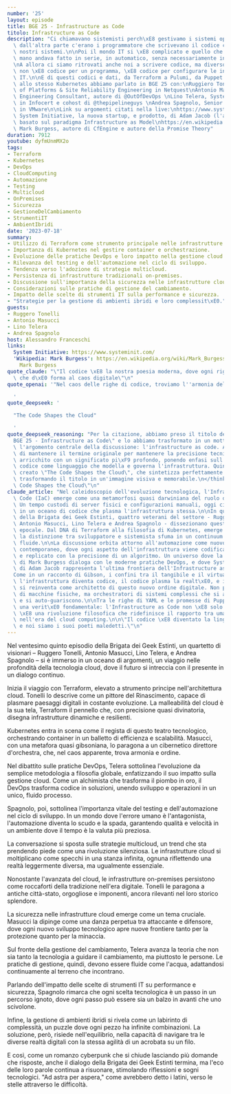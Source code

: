 ```yaml
---
number: '25'
layout: episode
title: BGE 25 - Infrastructure as Code
titolo: Infrastructure as Code
description: "Ci chiamavano sistemisti perch\xE8 gestivamo i sistemi operativi, e\
  \ dall'altra parte c'erano i programmatore che scrivevano il codice che andava sui\
  \ nostri sistemi.\n\nPoi il mondo IT si \xE8 complicato e quello che si faceva a\
  \ mano andava fatto in serie, in automatico, senza necessariamente intervento umano.\n\
  \nA allora ci siamo ritrovati anche noi a scrivere codice, ma diverso dal solito:\
  \ non \xE8 codice per un programma, \xE8 codice per configurare le infrastrutture\
  \ IT.\n\nE di questi codici e dati, da Terraform a Pulumi, da Puppet ad Ansible,\
  \ allo stesso Kubernetes abbiamo parlato in BGE 25 con:\nRuggiero Tonelli, Head\
  \ of Platforms & Site Reliability Engineering in Netquest\nAntonio Masucci, Software\
  \ Engineering Consultant, autore di @OutOfDevOps \nLino Telera, System Architect\
  \ in Infocert e cohost di @thepipelineguys \nAndrea Spagnolo, Senior Field Engineer\
  \ in VMware\n\nLink su argomenti citati nella live:\nhttps://www.systeminit.com/\
  \ System Initiative, la nuova startup, e prodotto, di Adam Jacob (l'autore di Chef),\
  \ basato sul paradigma Infrastructure as Model\nhttps://en.wikipedia.org/wiki/Mark_Burgess_(computer_scientist)\
  \ Mark Burgess, autore di CfEngine e autore della Promise Theory"
duration: 7912
youtube: dyfmUnmMX2o
tags:
- Terraform
- Kubernetes
- DevOps
- CloudComputing
- Automazione
- Testing
- Multicloud
- OnPremises
- Sicurezza
- GestioneDelCambiamento
- StrumentiIT
- AmbientIbridi
date: '2023-07-18'
summary:
- Utilizzo di Terraform come strumento principale nelle infrastrutture cloud.
- Importanza di Kubernetes nel gestire container e orchestrazione.
- Evoluzione delle pratiche DevOps e loro impatto nella gestione cloud.
- Rilevanza del testing e dell'automazione nel ciclo di sviluppo.
- Tendenza verso l'adozione di strategie multicloud.
- Persistenza di infrastrutture tradizionali on-premises.
- Discussione sull'importanza della sicurezza nelle infrastrutture cloud.
- Considerazioni sulle pratiche di gestione del cambiamento.
- Impatto delle scelte di strumenti IT sulla performance e sicurezza.
- "Strategie per la gestione di ambienti ibridi e loro complessit\xE0."
guests:
- Ruggero Tonelli
- Antonio Masucci
- Lino Telera
- Andrea Spagnolo
host: Alessandro Franceschi
links:
  System Initiative: https://www.systeminit.com/
  'Wikipedia: Mark Burgess': https://en.wikipedia.org/wiki/Mark_Burgess_(computer_scientist)
    Mark Burgess
quote_claude: "\"Il codice \xE8 la nostra poesia moderna, dove ogni riga \xE8 un verso\
  \ che d\xE0 forma al caos digitale\"\n"
quote_openai: '"Nel caos delle righe di codice, troviamo l''armonia dell''automazione."

  '
quote_deepseek: '

  "The Code Shapes the Cloud"

  '
quote_deepseek_reasoning: "Per la citazione, abbiamo preso il titolo del video: \"\
  BGE 25 - Infrastructure as Code\" e lo abbiamo trasformato in un motto che riflette\
  \ l'argomento centrale della discussione: l'infrastructure as code. Abbiamo deciso\
  \ di mantenere il termine originale per mantenere la precisione tecnica, ma loabbiamo\
  \ arricchito con un significato pi\xF9 profondo, ponendo enfasi sull'essenza del\
  \ codice come linguaggio che modella e governa l'infrastruttura. Quindi abbiamo\
  \ creato \"The Code Shapes the Cloud\", che sintetizza perfettamente il concetto,\
  \ trasformando il titolo in un'immagine visiva e memorabile.\n</think>\n\n\"The\
  \ Code Shapes the Cloud\"\n"
claude_article: "Nel caleidoscopio dell'evoluzione tecnologica, l'Infrastructure as\
  \ Code (IaC) emerge come una metamorfosi quasi darwiniana del ruolo del sistemista.\
  \ Un tempo custodi di server fisici e configurazioni manuali, oggi ci troviamo immersi\
  \ in un oceano di codice che plasma l'infrastruttura stessa.\n\nIn questo episodio\
  \ della Brigata dei Geek Estinti, quattro veterani del settore - Ruggiero Tonelli,\
  \ Antonio Masucci, Lino Telera e Andrea Spagnolo - dissezionano questa trasformazione\
  \ epocale. Dal DNA di Terraform alla filosofia di Kubernetes, emerge un quadro dove\
  \ la distinzione tra sviluppatore e sistemista sfuma in un continuum di competenze\
  \ fluide.\n\nLa discussione orbita attorno all'automazione come nuovo mantra dell'IT\
  \ contemporaneo, dove ogni aspetto dell'infrastruttura viene codificato, versionato\
  \ e replicato con la precisione di un algoritmo. Un universo dove la Promise Theory\
  \ di Mark Burgess dialoga con le moderne pratiche DevOps, e dove System Initiative\
  \ di Adam Jacob rappresenta l'ultima frontiera dell'Infrastructure as Model.\n\n\
  Come in un racconto di Gibson, i confini tra il tangibile e il virtuale si dissolvono:\
  \ l'infrastruttura diventa codice, il codice plasma la realt\xE0, e il sistemista\
  \ si reinventa come architetto di questo nuovo ordine digitale. Non pi\xF9 guardiani\
  \ di macchine fisiche, ma orchestratori di sistemi complessi che si auto-configurano\
  \ e si auto-guariscono.\n\nTra le righe di YAML e le promesse di Puppet, emerge\
  \ una verit\xE0 fondamentale: l'Infrastructure as Code non \xE8 solo una metodologia,\
  \ \xE8 una rivoluzione filosofica che ridefinisce il rapporto tra umano e macchina\
  \ nell'era del cloud computing.\n\n\"Il codice \xE8 diventato la lingua franca dell'infrastruttura,\
  \ e noi siamo i suoi poeti maledetti.\"\n"
---
```

Nel ventesimo quinto episodio della Brigata dei Geek Estinti, un quartetto di visionari – Ruggero Tonelli, Antonio Masucci, Lino Telera, e Andrea Spagnolo – si è immerso in un oceano di argomenti, un viaggio nelle profondità della tecnologia cloud, dove il futuro si intreccia con il presente in un dialogo continuo.

Inizia il viaggio con Terraform, elevato a strumento principe nell'architettura cloud. Tonelli lo descrive come un pittore del Rinascimento, capace di plasmare paesaggi digitali in costante evoluzione. La malleabilità del cloud è la sua tela, Terraform il pennello che, con precisione quasi divinatoria, disegna infrastrutture dinamiche e resilienti.

Kubernetes entra in scena come il regista di questo teatro tecnologico, orchestrando container in un balletto di efficienza e scalabilità. Masucci, con una metafora quasi gibsoniana, lo paragona a un cibernetico direttore d'orchestra, che, nel caos apparente, trova armonia e ordine.

Nel dibattito sulle pratiche DevOps, Telera sottolinea l'evoluzione da semplice metodologia a filosofia globale, enfatizzando il suo impatto sulla gestione cloud. Come un alchimista che trasforma il piombo in oro, il DevOps trasforma codice in soluzioni, unendo sviluppo e operazioni in un unico, fluido processo.

Spagnolo, poi, sottolinea l'importanza vitale del testing e dell'automazione nel ciclo di sviluppo. In un mondo dove l'errore umano è l'antagonista, l'automazione diventa lo scudo e la spada, garantendo qualità e velocità in un ambiente dove il tempo è la valuta più preziosa.

La conversazione si sposta sulle strategie multicloud, un trend che sta prendendo piede come una rivoluzione silenziosa. Le infrastrutture cloud si moltiplicano come specchi in una stanza infinita, ognuna riflettendo una realtà leggermente diversa, ma ugualmente essenziale.

Nonostante l'avanzata del cloud, le infrastrutture on-premises persistono come roccaforti della tradizione nell'era digitale. Tonelli le paragona a antiche città-stato, orgogliose e imponenti, ancora rilevanti nel loro storico splendore.

La sicurezza nelle infrastrutture cloud emerge come un tema cruciale. Masucci la dipinge come una danza perpetua tra attaccante e difensore, dove ogni nuovo sviluppo tecnologico apre nuove frontiere tanto per la protezione quanto per la minaccia.

Sul fronte della gestione del cambiamento, Telera avanza la teoria che non sia tanto la tecnologia a guidare il cambiamento, ma piuttosto le persone. Le pratiche di gestione, quindi, devono essere fluide come l'acqua, adattandosi continuamente al terreno che incontrano.

Parlando dell'impatto delle scelte di strumenti IT su performance e sicurezza, Spagnolo rimarca che ogni scelta tecnologica è un passo in un percorso ignoto, dove ogni passo può essere sia un balzo in avanti che uno scivolone.

Infine, la gestione di ambienti ibridi si rivela come un labirinto di complessità, un puzzle dove ogni pezzo ha infinite combinazioni. La soluzione, però, risiede nell'equilibrio, nella capacità di navigare tra le diverse realtà digitali con la stessa agilità di un acrobata su un filo.

E così, come un romanzo cyberpunk che si chiude lasciando più domande che risposte, anche il dialogo della Brigata dei Geek Estinti termina, ma l'eco delle loro parole continua a risuonare, stimolando riflessioni e sogni tecnologici. "Ad astra per aspera," come avrebbero detto i latini, verso le stelle attraverso le difficoltà.